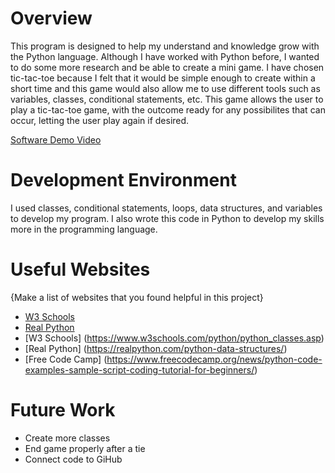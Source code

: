 # Overview

This program is designed to help my understand and knowledge grow with the Python language. Although I have worked with Python before, I wanted to do some more research and be able to create a mini game. I have chosen tic-tac-toe because I felt that it would be simple enough to create within a short time and this game would also allow me to use different tools such as variables, classes, conditional statements, etc. This game allows the user to play a tic-tac-toe game, with the outcome ready for any possibilites that can occur, letting the user play again if desired. 

[Software Demo Video](http://youtube.link.goes.here)

# Development Environment

I used classes, conditional statements, loops, data structures, and variables to develop my program. I also wrote this code in Python to develop my skills more in the programming language.

# Useful Websites

{Make a list of websites that you found helpful in this project}
* [W3 Schools](https://www.w3schools.com/python/python_for_loops.asp)
* [Real Python](https://realpython.com/python-conditional-statements/)
* [W3 Schools] (https://www.w3schools.com/python/python_classes.asp)
* [Real Python] (https://realpython.com/python-data-structures/)
* [Free Code Camp] (https://www.freecodecamp.org/news/python-code-examples-sample-script-coding-tutorial-for-beginners/)

# Future Work

* Create more classes
* End game properly after a tie
* Connect code to GiHub